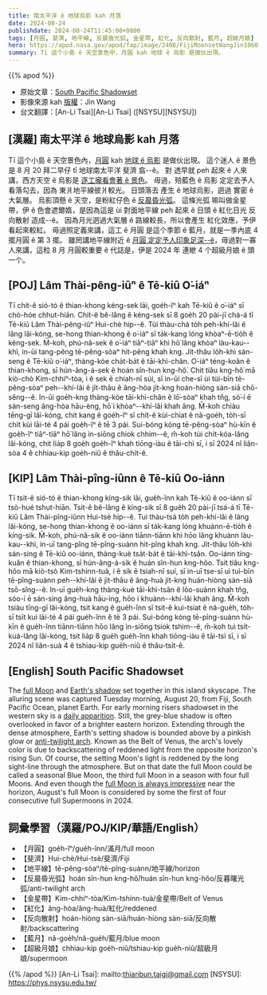 ```yaml
---
title: 南太平洋 ê 地球烏影 kah 月落
date: 2024-08-24
publishdate: 2024-08-24T11:45:00+0800
tags: [月圓, 斐濟, 地平線, 反晨昏光弧, 金星帶, 紅化, 反向散射, 藍月, 超級月娘]
hero: https://apod.nasa.gov/apod/fap/image/2408/FijiMoonsetWangJin1060.jpg
summary: Tī 這个小島 ê 天空景色中，月圓 kah 地球 ê 烏影 是做伙出現。
---
```


{{% apod %}}

- 原始文章：[South Pacific Shadowset](https://apod.nasa.gov/apod/ap240824.html)
- 影像來源 kah [版權][copyright]：Jin Wang
- 台文翻譯：[An-Li Tsai][An-Li Tsai] ([NSYSU][NSYSU])

## [漢羅] 南太平洋 ê 地球烏影 kah 月落
Tī 這个小島 ê 天空景色內，[月圓][full Moon] kah [地球 ê 烏影][Earth's shadow] 是做伙出現。
這个迷人 ê 景色是 8 月 20 拜二早仔 tī 地球南太平洋 斐濟 翕--ê。
對 透早就 peh 起來 ê 人來講，西方天空 ê 烏影是 [逐工攏看會著 ê 景色][daily apparition]。
毋過，殕藍色 ê 烏影 定定去予人看落勾去，因為 東爿地平線彼爿較光。
日頭落去 產生 ê 地球烏影，迵過 實密 ê 大氣層。
烏影頂懸 ê 天空，是粉紅仔色 ê [反晨昏光弧][anti-twilight arch]。
這條光弧 嘛叫做金星帶，伊 ê 色會遮爾媠，是因為這是 ùi 對面地平線 peh 起來 ê 日頭 ê 紅化日光 反向散射 造成--ê。
因為月光迵過大氣層 ê 路線較長，所以會產生 紅化效應，予伊看起來較紅。
毋過照定義來講，這工 ê 月圓 是這个季節 ê 藍月，就是一季內底 4 擺月圓 ê 第 3 擺。
雖罔講地平線附近 ê [月圓 定定予人印象足深--ê][full Moon is always impressive]，毋過對一寡人來講，這粒 8 月 月圓較重要 ê 代誌是，伊是 2024 年 連紲 4 个超級月娘 ê 頭一个。

## [POJ] Lâm Thài-pêng-iûⁿ ê Tē-kiû O͘-iáⁿ
Tī chit-ê sió-tó ê thian-khong kéng-sek lāi, goe̍h-îⁿ kah Tē-kiû ê o͘-iáⁿ sī chò-hóe chhut-hiān.
Chit-ê bê-lâng ê kéng-sek sī 8 goe̍h 20 pài-jī chá-á tī Tē-kiû Lâm Thài-pêng-iûⁿ Hui-chè hip--ê.
Tùi thàu-chá to̍h peh-khí-lâi ê lâng lâi-kóng, se-hong thian-khong ê o͘-iáⁿ sī ta̍k-kang lóng khòaⁿ-ē-tio̍h ê kéng-sek.
M̄-koh, phú-nâ-sek ê o͘-iáⁿ tiāⁿ-tiāⁿ khì hō͘ lâng khòaⁿ làu-kau--khì, in-ūi tang-pêng tē-pêng-sòaⁿ hit-pêng khah kng.
Ji̍t-thâu lo̍h-khì sán-seng ê Tē-kiû o͘-iáⁿ, thàng-kòe cha̍t-ba̍t ê tāi-khì-chân.
O͘-iáⁿ téng-koân ê thian-khong, sī hún-âng-á-sek ê hoán sîn-hun kng-hô͘.
Chit tiâu kng-hô͘ mā kiò-chò Kim-chhiⁿ-tòa, i ê sek ē chiah-nī súi, sī in-ūi che-sī ùi tùi-bīn tē-pêng-sòaⁿ peh--khí-lâi ê ji̍t-thâu ê âng-hòa ji̍t-kng hoán-hiòng sàn-siā chō-sêng--ê.
In-ūi goe̍h-kng thàng-kòe tāi-khì-chân ê lō͘-sòaⁿ khah tn̂g, só͘-í ē sán-seng âng-hòa hāu-èng, hō͘ i khòaⁿ--khí-lâi khah âng.
M̄-koh chiàu tēng-gī lâi-kóng, chit kang ê goe̍h-îⁿ sī chit-ê kùi-chiat ê nâ-goe̍h, to̍h-sī chi̍t kùi lāi-té 4 pái goe̍h-îⁿ ê tē 3 pái.
Sui-bóng kóng tē-pêng-sòaⁿ hù-kīn ê goe̍h-îⁿ tiāⁿ-tiāⁿ hō͘ lâng ìn-siōng chiok chhim--ê, m̄-koh tùi chi̍t-kóa-lâng lâi-kóng, chit lia̍p 8 goe̍h goe̍h-îⁿ khah tiōng-iàu ê tāi-chì sī, i sī 2024 nî liân-sòa 4 ê chhiau-kip goe̍h-niû ê thâu-chi̍t-ê.

## [KIP] Lâm Thài-pîng-iûnn ê Tē-kiû Oo-iánn
Tī tsit-ê sió-tó ê thian-khong kíng-sik lāi, gue̍h-înn kah Tē-kiû ê oo-iánn sī tsò-hué tshut-hiān.
Tsit-ê bê-lâng ê kíng-sik sī 8 gue̍h 20 pài-jī tsá-á tī Tē-kiû Lâm Thài-pîng-iûnn Hui-tsè hip--ê.
Tuì thàu-tsá to̍h peh-khí-lâi ê lâng lâi-kóng, se-hong thian-khong ê oo-iánn sī ta̍k-kang lóng khuànn-ē-tio̍h ê kíng-sik.
M̄-koh, phú-nâ-sik ê oo-iánn tiānn-tiānn khì hōo lâng khuànn làu-kau--khì, in-uī tang-pîng tē-pîng-suànn hit-pîng khah kng.
Ji̍t-thâu lo̍h-khì sán-sing ê Tē-kiû oo-iánn, thàng-kuè tsa̍t-ba̍t ê tāi-khì-tsân.
Oo-iánn tíng-kuân ê thian-khong, sī hún-âng-á-sik ê huán sîn-hun kng-hôo.
Tsit tiâu kng-hôo mā kiò-tsò Kim-tshinn-tuà, i ê sik ē tsiah-nī suí, sī in-uī tse-sī uì tuì-bīn tē-pîng-suànn peh--khí-lâi ê ji̍t-thâu ê âng-huà ji̍t-kng huán-hiòng sàn-siā tsō-sîng--ê.
In-uī gue̍h-kng thàng-kuè tāi-khì-tsân ê lōo-suànn khah tn̂g, sóo-í ē sán-sing âng-huà hāu-ìng, hōo i khuànn--khí-lâi khah âng.
M̄-koh tsiàu tīng-gī lâi-kóng, tsit kang ê gue̍h-înn sī tsit-ê kuì-tsiat ê nâ-gue̍h, to̍h-sī tsi̍t kuì lāi-té 4 pái gue̍h-înn ê tē 3 pái.
Sui-bóng kóng tē-pîng-suànn hù-kīn ê gue̍h-înn tiānn-tiānn hōo lâng ìn-siōng tsiok tshim--ê, m̄-koh tuì tsi̍t-kuá-lâng lâi-kóng, tsit lia̍p 8 gue̍h gue̍h-înn khah tiōng-iàu ê tāi-tsì sī, i sī 2024 nî liân-suà 4 ê tshiau-kip gue̍h-niû ê thâu-tsi̍t-ê.

## [English] South Pacific Shadowset
The [full Moon][full Moon] and [Earth's shadow][Earth's shadow] set together in this island skyscape.
The alluring scene was captured Tuesday morning, August 20, from Fiji, South Pacific Ocean, planet Earth.
For early morning risers shadowset in the western sky is a [daily apparition][daily apparition].
Still, the grey-blue shadow is often overlooked in favor of a brighter eastern horizon.
Extending through the dense atmosphere, Earth's setting shadow is bounded above by a pinkish glow or [anti-twilight arch][anti-twilight arch].
Known as the Belt of Venus, the arch's lovely color is due to backscattering of reddened light from the opposite horizon's rising Sun.
Of course, the setting Moon's light is reddened by the long sight-line through the atmosphere.
But on that date the full Moon could be called a seasonal Blue Moon, the third full Moon in a season with four full Moons.
And even though the [full Moon is always impressive][full Moon is always impressive] near the horizon, August's full Moon is considered by some the first of four consecutive full Supermoons in 2024.

## 詞彙學習（漢羅/POJ/KIP/華語/English）
- 【月圓】goe̍h-îⁿ/gue̍h-înn/滿月/full moon
- 【斐濟】Hui-chè/Hui-tsè/斐濟/Fiji
- 【地平線】tē-pêng-sòaⁿ/tē-pîng-suànn/地平線/horizon
- 【反晨昏光弧】hoán sîn-hun kng-hô͘/huán sîn-hun kng-hôo/反暮曙光弧/anti-twilight arch
- 【金星帶】Kim-chhiⁿ-tòa/Kim-tshinn-tuà/金星帶/Belt of Venus
- 【紅化】âng-hòa/âng-huà/紅化/reddened
- 【反向散射】hoán-hiòng sàn-siā/huán-hiòng sàn-siā/反向散射/backscattering
- 【藍月】nâ-goe̍h/nâ-gue̍h/藍月/blue moon
- 【超級月娘】chhiau-kip goe̍h-niû/tshiau-kip gue̍h-niû/超級月娘/supermoon

{{% /apod %}}
[An-Li Tsai]: mailto:thianbun.taigi@gmail.com
[NSYSU]: https://phys.nsysu.edu.tw/

[copyright]: https://apod.nasa.gov/apod/fap/lib/about_apod.html#srapply
[License3]: https://creativecommons.org/licenses/by/3.0/
[License2]:https://creativecommons.org/licenses/by-nc-nd/2.0/

[full Moon]:https://apod.nasa.gov/apod/ap240314.html
[Earth's shadow]:https://apod.nasa.gov/apod/ap240228.html
[daily apparition]:https://apod.nasa.gov/apod/ap050127.html
[anti-twilight arch]:https://auroralabsnorway.com/blog/the-belt-of-venus-or-the-anti-twilight-arch/
[full Moon is always impressive]:https://science.nasa.gov/solar-system/skywatching/the-next-full-moon-is-a-supermoon-blue-moon/
